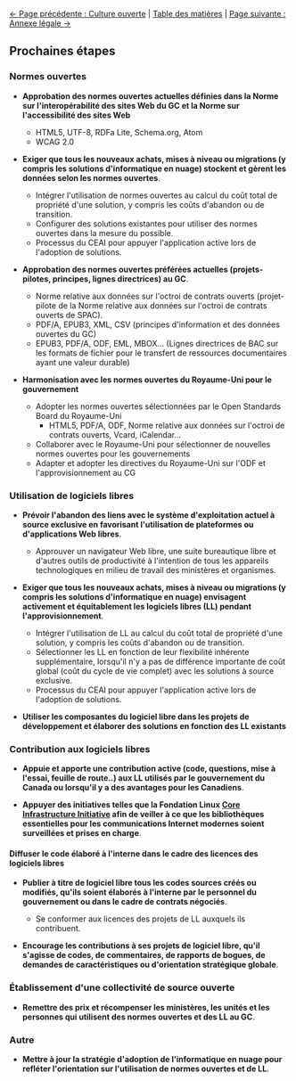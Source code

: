 [<- Page précédente : Culture ouverte](6_Culture_ouverte.md) | [Table des matières](../README.md#table-des-mati%C3%A8res) | [Page suivante : Annexe légale ->](Annexe_légale.md)

## Prochaines étapes

### Normes ouvertes

- **Approbation des normes ouvertes actuelles définies dans la Norme sur l'interopérabilité des sites Web du GC et la Norme sur l'accessibilité des sites Web**
  - HTML5, UTF-8, RDFa Lite, Schema.org, Atom
  - WCAG 2.0

- **Exiger que tous les nouveaux achats, mises à niveau ou migrations (y compris les solutions d'informatique en nuage) stockent et gèrent les données selon les normes ouvertes**.
  - Intégrer l'utilisation de normes ouvertes au calcul du coût total de propriété d'une solution, y compris les coûts d'abandon ou de transition.
  - Configurer des solutions existantes pour utiliser des normes ouvertes dans la mesure du possible.
  - Processus du CEAI pour appuyer l'application active lors de l'adoption de solutions.

- **Approbation des normes ouvertes préférées actuelles (projets-pilotes, principes, lignes directrices) au GC**.
  - Norme relative aux données sur l'octroi de contrats ouverts (projet-pilote de la Norme relative aux données sur l'octroi de contrats ouverts de SPAC).
  - PDF/A, EPUB3, XML, CSV (principes d'information et des données ouvertes du GC)
  - EPUB3, PDF/A, ODF, EML, MBOX... (Lignes directrices de BAC sur les formats de fichier pour le transfert de ressources documentaires ayant une valeur durable)

- **Harmonisation avec les normes ouvertes du Royaume-Uni pour le gouvernement**
  - Adopter les normes ouvertes sélectionnées par le Open Standards Board du Royaume-Uni
    - HTML5, PDF/A, ODF, Norme relative aux données sur l'octroi de contrats ouverts, Vcard, iCalendar...
  - Collaborer avec le Royaume-Uni pour sélectionner de nouvelles normes ouvertes pour les gouvernements
  - Adapter et adopter les directives du Royaume-Uni sur l'ODF et l'approvisionnement au CG

### Utilisation de logiciels libres

- **Prévoir l'abandon des liens avec le système d'exploitation actuel à source exclusive en favorisant l'utilisation de plateformes ou d'applications Web libres**.
  - Approuver un navigateur Web libre, une suite bureautique libre et d'autres outils de productivité à l'intention de tous les appareils technologiques en milieu de travail des ministères et organismes.

- **Exiger que tous les nouveaux achats, mises à niveau ou migrations (y compris les solutions d'informatique en nuage) envisagent activement et équitablement les logiciels libres (LL) pendant l'approvisionnement**.
  - Intégrer l'utilisation de LL au calcul du coût total de propriété d'une solution, y compris les coûts d'abandon ou de transition.
  - Sélectionner les LL en fonction de leur flexibilité inhérente supplémentaire, lorsqu'il n'y a pas de différence importante de coût global (coût du cycle de vie complet) avec les solutions à source exclusive.
  - Processus du CEAI pour appuyer l'application active lors de l'adoption de solutions.

- **Utiliser les composantes du logiciel libre dans les projets de développement et élaborer des solutions en fonction des LL existants**

### Contribution aux logiciels libres

- **Appuie et apporte une contribution active (code, questions, mise à l'essai, feuille de route..) aux LL utilisés par le gouvernement du Canada ou lorsqu'il y a des avantages pour les Canadiens**.

- **Appuyer des initiatives telles que la Fondation Linux [Core Infrastructure Initiative](https://www.coreinfrastructure.org/) afin de veiller à ce que les bibliothèques essentielles pour les communications Internet modernes soient surveillées et prises en charge**.

#### Diffuser le code élaboré à l'interne dans le cadre des licences des logiciels libres

- **Publier à titre de logiciel libre tous les codes sources créés ou modifiés, qu'ils soient élaborés à l'interne par le personnel du gouvernement ou dans le cadre de contrats négociés**.
  - Se conformer aux licences des projets de LL auxquels ils contribuent.
  
- **Encourage les contributions à ses projets de logiciel libre, qu'il s'agisse de codes, de commentaires, de rapports de bogues, de demandes de caractéristiques ou d'orientation stratégique globale**.

### Établissement d'une collectivité de source ouverte

- **Remettre des prix et récompenser les ministères, les unités et les personnes qui utilisent des normes ouvertes et des LL au GC**.

### Autre

- **Mettre à jour la stratégie d'adoption de l'informatique en nuage pour refléter l'orientation sur l'utilisation de normes ouvertes et de LL**.
